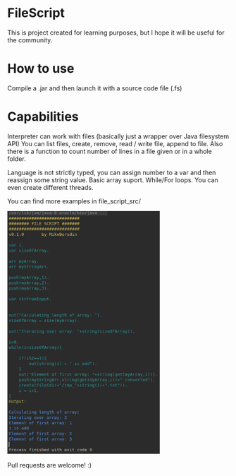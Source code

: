 # FileScript

This is project created for learning purposes, but I hope it will be useful for the community.

# How to use 

Compile a .jar and then launch it with a source code file (.fs)

# Capabilities

Interpreter can work with files (basically just a wrapper over Java filesystem API)
You can list files, create, remove, read / write file, append to file.
Also there is a function to count number of lines in a file given or in a whole folder.

Language is not strictly typed, you can assign number to a var and then reassign some string value.
Basic array suport. While/For loops.
You can even create different threads.

  
You can find more examples in file_script_src/


![alt text](screen.png)



Pull requests are welcome! :)

